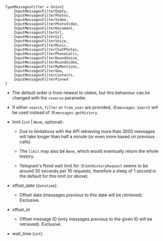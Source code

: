 ```
TypeMessagesFilter = Union[
    InputMessagesFilterEmpty,
    InputMessagesFilterPhotos,
    InputMessagesFilterVideo,
    InputMessagesFilterPhotoVideo,
    InputMessagesFilterDocument,
    InputMessagesFilterUrl,
    InputMessagesFilterGif,
    InputMessagesFilterVoice,
    InputMessagesFilterMusic,
    InputMessagesFilterChatPhotos,
    InputMessagesFilterPhoneCalls,
    InputMessagesFilterRoundVoice,
    InputMessagesFilterRoundVideo,
    InputMessagesFilterMyMentions,
    InputMessagesFilterGeo,
    InputMessagesFilterContacts,
    InputMessagesFilterPinned
]
```

- The default order is from newest to oldest, but this behaviour can be changed with the `reverse` parameter.

- If either `search`, `filter` or `from_user` are provided,
        :tl:`messages.Search` will be used instead of :tl:`messages.getHistory`.


- limit (`int` | `None`, optional):
    - Due to limitations with the API retrieving more than 3000 messages will take longer than half a minute (or even more based on previous calls).

    - The `limit` may also be `None`, which would eventually return the whole history.

    - Telegram's flood wait limit for :tl:`GetHistoryRequest` seems to be around 30 seconds per 10 requests, therefore a sleep of 1 second is the default for this limit (or above).


- offset_date (`datetime`):
    - Offset date (messages *previous* to this date will be retrieved). Exclusive.

- offset_id
    - Offset message ID (only messages *previous* to the given ID will be retrieved). Exclusive.

- wait_time (`int`):
    
